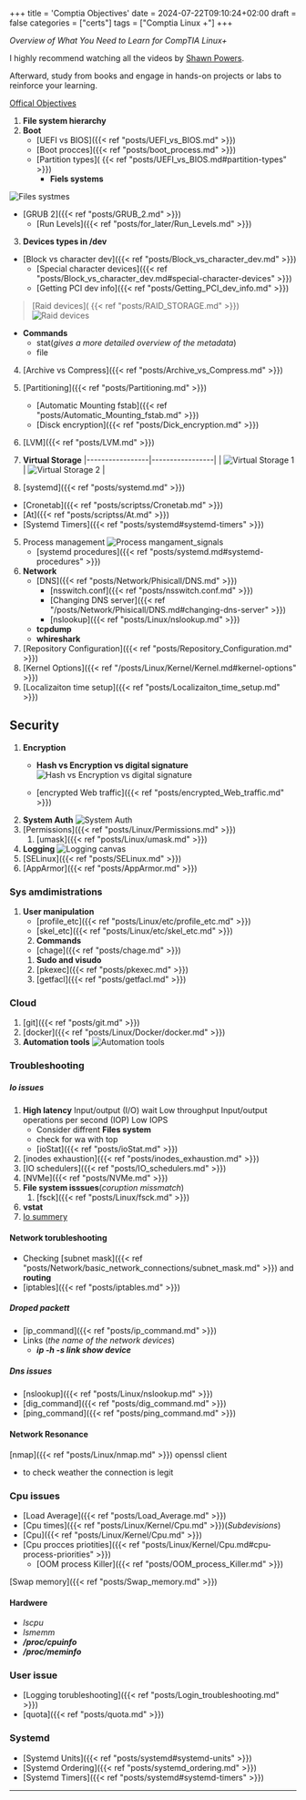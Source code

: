 +++
title = 'Comptia Objectives'
date = 2024-07-22T09:10:24+02:00
draft = false
categories = ["certs"]
tags = ["Comptia Linux +"]
+++

*Overview of What You Need to Learn for CompTIA Linux+*

I highly recommend watching all the videos by [Shawn Powers](https://www.youtube.com/watch?v=niPWk7tgD2Q&list=PL78ppT-_wOmuwT9idLvuoKOn6UYurFKCp). 

Afterward, study from books and engage in hands-on projects or labs to reinforce your learning.

[Offical Objectives](https://partners.comptia.org/docs/default-source/resources/comptia-linux-xk0-005-exam-objectives-(1-0))

1. **File system hierarchy** 
2. **Boot**
	- [UEFI vs BIOS]({{< ref "posts/UEFI_vs_BIOS.md" >}}) 
	- [Boot procces]({{< ref "posts/boot_process.md" >}})
	- [Partition types]( {{< ref "posts/UEFI_vs_BIOS.md#partition-types" >}})
	    - **Fiels systems**

![Files systmes](/Notes/filesSystem_visiual.png)
- [GRUB 2]({{< ref "posts/GRUB_2.md" >}})
	- [Run Levels]({{< ref "posts/for_later/Run_Levels.md" >}})
3. **Devices types in /dev**
- [Block vs character dev]({{< ref "posts/Block_vs_character_dev.md" >}})
     - [Special character devices]({{< ref "posts/Block_vs_character_dev.md#special-character-devices" >}})
	- [Getting PCI dev info]({{< ref "posts/Getting_PCI_dev_info.md" >}})
>[Raid devices]( {{< ref "posts/RAID_STORAGE.md" >}})
>![Raid devices](/Notes/raid_devices_canvas.png)
 - **Commands** 
	- stat(*gives a more detailed overview of the metadata*)
	- file
4. [Archive vs Compress]({{< ref "posts/Archive_vs_Compress.md" >}})
5. [Partitioning]({{< ref "posts/Partitioning.md" >}})
	- [Automatic Mounting fstab]({{< ref "posts/Automatic_Mounting_fstab.md" >}}) 
	- [Disck encryption]({{< ref "posts/Dick_encryption.md" >}})
1. [LVM]({{< ref "posts/LVM.md" >}})
2. **Virtual Storage**
|-----------------|-----------------|
| ![Virtual Storage 1](/Notes/virtual_storage_visual.png) | ![Virtual Storage 2](/Notes/virtual_storage_tech.png) |

3. [systemd]({{< ref "posts/systemd.md" >}})
- [Cronetab]({{< ref "posts/scriptss/Cronetab.md" >}})
- [At]({{< ref "posts/scriptss/At.md" >}}) 
- [Systemd Timers]({{< ref "posts/systemd#systemd-timers" >}})
5. Process management
 ![Process mangament_signals](/Notes/process_menagment_visual.png)
    - [systemd procedures]({{< ref "posts/systemd.md#systemd-procedures" >}})
6. **Network**
	- [DNS]({{< ref "posts/Network/Phisicall/DNS.md" >}}) 
		- [nsswitch.conf]({{< ref "posts/nsswitch.conf.md" >}})
        - [Changing DNS server]({{< ref "/posts/Network/Phisicall/DNS.md#changing-dns-server" >}})
		- [nslookup]({{< ref "posts/Linux/nslookup.md" >}}) 
	- **tcpdump**
	- **whireshark**
7. [Repository Configuration]({{< ref "posts/Repository_Configuration.md" >}})
8. [Kernel Options]({{< ref "/posts/Linux/Kernel/Kernel.md#kernel-options" >}})
9. [Localizaiton time setup]({{< ref "posts/Localizaiton_time_setup.md" >}})
## Security
1. **Encryption**
	-  **Hash vs Encryption vs digital signature**
![Hash vs Encryption vs digital signature](/Notes/hash_encryption_vs_digital_siginture.png)


	- [encrypted Web traffic]({{< ref "posts/encrypted_Web_traffic.md" >}})
2. **System Auth**
![System Auth](/Notes/system_auth_visual.png)
3. [Permissions]({{< ref "posts/Linux/Permissions.md" >}})
	1. [umask]({{< ref "posts/Linux/umask.md" >}})
4. **Logging**
![Logging canvas](/Notes/logs_canvas_visual.png)
5. [SELinux]({{< ref "posts/SELinux.md" >}})
6. [AppArmor]({{< ref "posts/AppArmor.md" >}})
### Sys amdimistrations
1. **User manipulation**
	 - [profile_etc]({{< ref "posts/Linux/etc/profile_etc.md" >}})
	 - [skel_etc]({{< ref "posts/Linux/etc/skel_etc.md" >}})
	 2. **Commands**
	 - [chage]({{< ref "posts/chage.md" >}}) 
	1. **Sudo and visudo**
	2. [pkexec]({{< ref "posts/pkexec.md" >}})
	3. [getfacl]({{< ref "posts/getfacl.md" >}})
### Cloud 
1. [git]({{< ref "posts/git.md" >}})
2. [docker]({{< ref "posts/Linux/Docker/docker.md" >}})
3. **Automation tools**
![Automation tools](/Notes/automaiton_tools_canvas.png)
### Troubleshooting
 ##### Io issues
	 
1. **High latency**
	 Input/output (I/O) wait
	 Low throughput
	 Input/output operations per second (IOP)
	 Low IOPS 
	- Consider  diffrent **Files system**
	- check for wa with top
	- [ioStat]({{< ref "posts/ioStat.md" >}})
2. [inodes exhaustion]({{< ref "posts/inodes_exhaustion.md" >}}) 
3. [IO schedulers]({{< ref "posts/IO_schedulers.md" >}})
4. [NVMe]({{< ref "posts/NVMe.md" >}})
5. **File system isssues**(*coruption  missmatch*)
	1. [fsck]({{< ref "posts/Linux/fsck.md" >}})
6. **vstat**
7. [Io summery](https://www.site24x7.com/learn/linux/disk-io-troubleshooting.html)
#### Network torubleshooting
- Checking [subnet mask]({{< ref "posts/Network/basic_network_connections/subnet_mask.md" >}}) and **routing**
- [iptables]({{< ref "posts/iptables.md" >}}) 
##### Droped packett
- [ip_command]({{< ref "posts/ip_command.md" >}})
- Links (*the name of the network devices*)
	- ***ip -h -s link show device***

##### Dns issues
- [nslookup]({{< ref "posts/Linux/nslookup.md" >}})
- [dig_command]({{< ref "posts/dig_command.md" >}})
- [ping_command]({{< ref "posts/ping_command.md" >}})
####  Network Resonance
[nmap]({{< ref "posts/Linux/nmap.md" >}})
 openssl client 
- to check weather the connection is legit

### Cpu issues 

- [Load Average]({{< ref "posts/Load_Average.md" >}})
- [Cpu times]({{< ref "posts/Linux/Kernel/Cpu.md" >}})(*Subdevisions*)
- [Cpu]({{< ref "posts/Linux/Kernel/Cpu.md" >}})
- [Cpu procces priotities]({{< ref "posts/Linux/Kernel/Cpu.md#cpu-process-priorities" >}})
    - [OOM process Killer]({{< ref "posts/OOM_process_Killer.md" >}})

[Swap memory]({{< ref "posts/Swap_memory.md" >}})

#### Hardwere
- *lscpu*
- *lsmemm*
- ***/proc/cpuinfo***
- ***/proc/meminfo***

### User issue 
- [Logging torubleshooting]({{< ref "posts/Login_troubleshooting.md" >}})
- [quota]({{< ref "posts/quota.md" >}})

### Systemd
- [Systemd Units]({{< ref "posts/systemd#systemd-units" >}})
- [Systemd Ordering]({{< ref "posts/systemd_ordering.md" >}})
- [Systemd Timers]({{< ref "posts/systemd#systemd-timers" >}})





--- 
